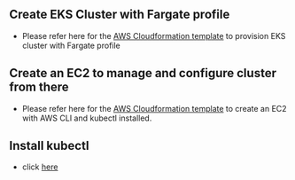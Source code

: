 
## Create  EKS Cluster with Fargate profile
- Please refer here for the [AWS Cloudformation template](https://github.com/e2eSolutionArchitect/scripts/tree/main/aws/cloudformation) to provision EKS cluster with Fargate profile

## Create an EC2 to manage and configure cluster from there
- Please refer here for the [AWS Cloudformation template](https://github.com/e2eSolutionArchitect/scripts/tree/main/aws/cloudformation) to create an EC2 with AWS CLI and kubectl installed. 

## Install kubectl 
- click [here](https://github.com/e2eSolutionArchitect/kubernetes/blob/main/docs/install-kubectl.md)

